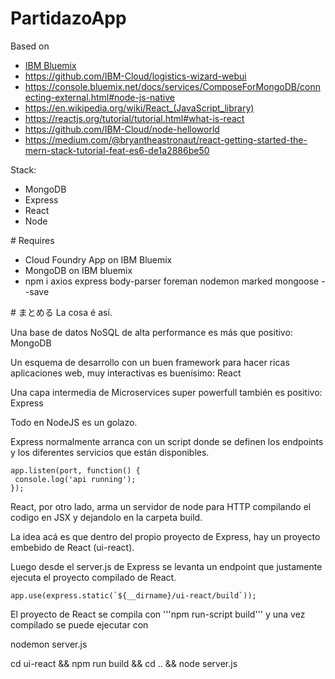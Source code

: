 PartidazoApp
================================================================================

Based on

* [IBM Bluemix](https://www.ibm.com/blogs/bluemix/2017/06/react-web-express-api-development-production/)
* https://github.com/IBM-Cloud/logistics-wizard-webui
* https://console.bluemix.net/docs/services/ComposeForMongoDB/connecting-external.html#node-js-native
* https://en.wikipedia.org/wiki/React_(JavaScript_library)
* https://reactjs.org/tutorial/tutorial.html#what-is-react
* https://github.com/IBM-Cloud/node-helloworld
* https://medium.com/@bryantheastronaut/react-getting-started-the-mern-stack-tutorial-feat-es6-de1a2886be50


Stack:

* MongoDB
* Express
* React
* Node

# Requires

* Cloud Foundry App on IBM Bluemix
* MongoDB on IBM bluemix
* npm i axios express body-parser foreman nodemon marked mongoose --save


# まとめる
La cosa é así.

Una base de datos NoSQL de alta performance es más que positivo:  MongoDB  

Un esquema de desarrollo con un buen framework para hacer ricas aplicaciones web, muy interactivas es buenísimo: React

Una capa intermedia de Microservices super powerfull también es positivo: Express

Todo en NodeJS es un golazo.

Express normalmente arranca con un script donde se definen los endpoints y los diferentes servicios que están disponibles.

```
app.listen(port, function() {
 console.log('api running');
});
```
React, por otro lado, arma un servidor de node para HTTP compilando el codigo en JSX y dejandolo en la carpeta build.

La idea acá es que dentro del propio proyecto de Express, hay un proyecto embebido de React (ui-react).

Luego desde el server.js de Express se levanta un endpoint que justamente ejecuta el proyecto compilado de React.

```
app.use(express.static(`${__dirname}/ui-react/build`));
```

El proyecto de React se compila con '''npm run-script build'''
y una vez compilado se puede ejecutar con

 nodemon server.js

 cd ui-react && npm run build && cd .. && node server.js

 